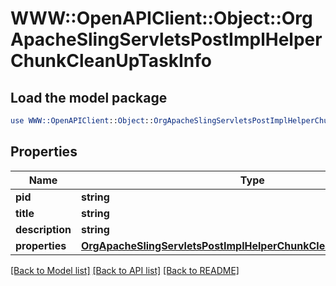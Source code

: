 # WWW::OpenAPIClient::Object::OrgApacheSlingServletsPostImplHelperChunkCleanUpTaskInfo

## Load the model package
```perl
use WWW::OpenAPIClient::Object::OrgApacheSlingServletsPostImplHelperChunkCleanUpTaskInfo;
```

## Properties
Name | Type | Description | Notes
------------ | ------------- | ------------- | -------------
**pid** | **string** |  | [optional] 
**title** | **string** |  | [optional] 
**description** | **string** |  | [optional] 
**properties** | [**OrgApacheSlingServletsPostImplHelperChunkCleanUpTaskProperties**](OrgApacheSlingServletsPostImplHelperChunkCleanUpTaskProperties.md) |  | [optional] 

[[Back to Model list]](../README.md#documentation-for-models) [[Back to API list]](../README.md#documentation-for-api-endpoints) [[Back to README]](../README.md)


